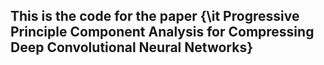 ## This is the code for the paper {\it Progressive Principle Component Analysis for Compressing Deep Convolutional Neural Networks}
